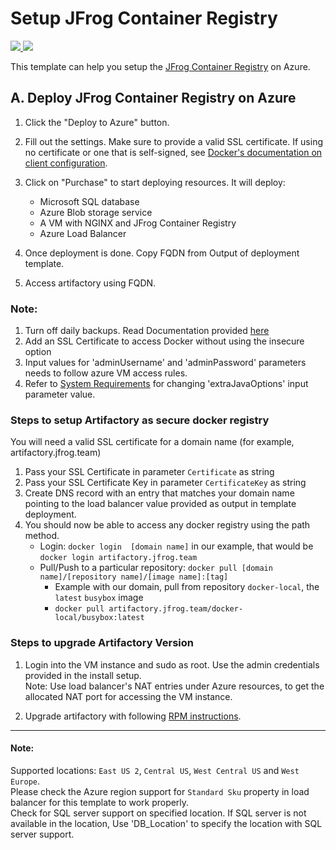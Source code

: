 # Setup JFrog Container Registry

<a href="https://portal.azure.com/#create/Microsoft.Template/uri/https%3A%2F%2Fraw.githubusercontent.com%2FJFrogDev%2FJFrog-Cloud-Installers%2Farm-jcr-non-ha%2FAzureResourceManager%2FmainTemplate.json" target="_blank">
<img src="http://azuredeploy.net/deploybutton.png"/>
</a>
<a href="http://armviz.io/#/?load=https%3A%2F%2Fraw.githubusercontent.com%2FJFrogDev%2FJFrog-Cloud-Installers%2Farm-jcr-non-ha%2FAzureResourceManager%2FmainTemplate.json" target="_blank">
<img src="http://armviz.io/visualizebutton.png"/>
</a>

This template can help you setup the [JFrog Container Registry](https://www.jfrog.com/confluence/display/JCR/Welcome+to+JFrog+Container+Registry) on Azure.

## A. Deploy JFrog Container Registry on Azure

1. Click the "Deploy to Azure" button.

2. Fill out the settings. Make sure to provide a valid SSL certificate. If using no certificate or one that is self-signed, see [Docker's documentation on client configuration](https://docs.docker.com/registry/insecure/).

3. Click on "Purchase" to start deploying resources. It will deploy:
    * Microsoft SQL database
    * Azure Blob storage service
    * A VM with NGINX and JFrog Container Registry
    * Azure Load Balancer

4. Once deployment is done. Copy FQDN from Output of deployment template.

5. Access artifactory using FQDN. 

### Note: 
1. Turn off daily backups.  Read Documentation provided [here](https://www.jfrog.com/confluence/display/RTF/Managing+Backups)
2. Add an SSL Certificate to access Docker without using the insecure option
3. Input values for 'adminUsername' and 'adminPassword' parameters needs to follow azure VM access rules.
4. Refer to [System Requirements](https://www.jfrog.com/confluence/display/RTF/System+Requirements) for changing 'extraJavaOptions' input parameter value. 

### Steps to setup Artifactory as secure docker registry
You will need a valid SSL certificate for a domain name (for example, artifactory.jfrog.team)
1. Pass your SSL Certificate in parameter `Certificate` as string
2. Pass your SSL Certificate Key in parameter `CertificateKey` as string
3. Create DNS record with an entry that matches your domain name pointing to the load balancer value provided as output in template deployment.
4. You should now be able to access any docker registry using the path method.
    * Login: `docker login  [domain name]` in our example, that would be `docker login artifactory.jfrog.team`
    * Pull/Push to a particular repository: `docker pull [domain name]/[repository name]/[image name]:[tag]`
        * Example with our domain, pull from repository `docker-local`, the `latest` `busybox` image
        * `docker pull artifactory.jfrog.team/docker-local/busybox:latest`

### Steps to upgrade Artifactory Version

1. Login into the VM instance and sudo as root. Use the admin credentials provided in the install setup.  
Note: Use load balancer's NAT entries under Azure resources, to get the allocated NAT port for accessing the VM instance.

2. Upgrade artifactory with following [RPM instructions](https://www.jfrog.com/confluence/display/JCR/Upgrading+JFrog+Container+Registry#UpgradingJFrogContainerRegistry-RPMInstallation).
------
#### Note:
Supported locations: `East US 2`, `Central US`, `West Central US` and `West Europe`.  
Please check the Azure region support for `Standard Sku` property in load balancer for this template to work properly.  
Check for SQL server support on specified location. If SQL server is not available in the location, Use 'DB_Location' to specify the location with SQL server support.  


 